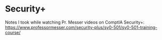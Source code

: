 # Security+
Notes I took while watching Pr. Messer videos on ComptIA Security+:
https://www.professormesser.com/security-plus/sy0-501/sy0-501-training-course/
